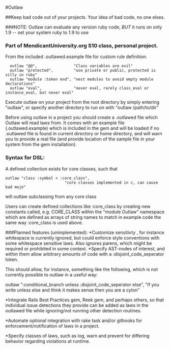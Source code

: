 #Outlaw

##Keep bad code out of your projects.  Your idea of bad code, no one elses.

###NOTE: Outlaw can evaluate any version ruby code, *BUT* it runs on only 1.9 -- set your system ruby to 1.9 to use

### Part of MendicantUniversity.org S10 class, personal project.
From the included .outlawed.example file for custom rule definition:

      outlaw "@@",                "Class variables are evil"
      outlaw "protected",         "use private or public, protected is silly in ruby"
      outlaw "module :token end", "nest modules to avoid empty module declarations"
      outlaw "eval",              "never eval, rarely class_eval or instance_eval, but never eval"

Execute outlaw on your project from the root directory by simply entering "outlaw", or specify another directory to run
on with "outlaw /path/to/dir"

Before using outlaw in a project you should create a .outlawed file which Outlaw will read laws from.
It comes with an example file (.outlawed.example) which is included in the gem and will be loaded if no .outlawed
file is found in current directory or home directory, and will warn you to provide a real file (and provide location
of the sample file in your system from the gem installation).

### Syntax for DSL:

  A defined collection exists for core classes, such that

    outlaw "class :symbol < :core_class",
                              "core classes implemented in c, can cause bad mojo"

  will outlaw subclassing from any core class


Users can create defined collections like :core_class by creating new constants
called, e.g. CORE_CLASS within the "module Outlaw" namespace which are
defined as arrays of string names to match in example code the same
way :core_class is used above.

###Planned features (unimplemented):
*Customize sensitivty , for instance whitespace is currently ignored, but
could enforce style conventions with some whitespace sensitive laws.
Also ignores parens, which might be required or prohibited in some
context.
*Specify AST-nodes of interest, and within them allow arbitrary amounts of code with
a :disjoint_code_seperator token.

This should allow, for instance, something like the following, which is not currently possible to outlaw in a useful way:

outlaw ":conditional_branch
        unless
        :disjoint_code_seperator
        else",
        "If you write unless else and think it makes sense then you are a cylon"

*Integrate Rails Best Practices gem, Reek gem, and perhaps others, so that individual issue
detections they provide can be added as laws in the outlawed file while
ignoring/not running other detection routines.

*Automate optional integration with rake task and/or githooks for
enforcement/notification of laws in a project.

*Specify classes of laws, such as log, warn and prevent for differing behavior regarding violations at runtime.
